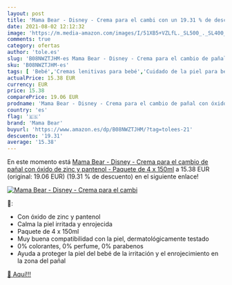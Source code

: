 ```yaml
---
layout: post
title: 'Mama Bear - Disney - Crema para el cambi con un 19.31 % de descuento'
date: 2021-08-02 12:12:32
image: 'https://m.media-amazon.com/images/I/51XB5+VZLfL._SL500_._SL400_.jpg'
comments: true
category: ofertas
author: 'tole.es'
slug: 'B08NWZTJHM-es Mama Bear - Disney - Crema para el cambio de pañal con...'
sku: 'B08NWZTJHM-es'
tags: [ 'Bebé','Cremas lenitivas para bebé','Cuidado de la piel para bebé','Higiene y cuidado','bear','mama','mama bear','pañal', ]
actualPrice: 15.38 EUR
currency: EUR
price: 15.38
comparePrice: 19.06 EUR
prodname: 'Mama Bear - Disney - Crema para el cambio de pañal con óxido de zinc y pantenol - Paquete de 4 x 150ml'
country: 'es'
flag: '🇪🇸'
brand: 'Mama Bear'
buyurl: 'https://www.amazon.es/dp/B08NWZTJHM/?tag=tolees-21'
descuento: '19.31'
average: '15.38'
---
```


En este momento está [Mama Bear - Disney - Crema para el cambio de pañal con óxido de zinc y pantenol - Paquete de 4 x 150ml](https://www.amazon.es/dp/B08NWZTJHM/?tag=tolees-21) a 15.38 EUR (original: 19.06 EUR) (19.31 %  de descuento) en el siguiente enlace!

[![Mama Bear - Disney - Crema para el cambi](https://m.media-amazon.com/images/I/51XB5+VZLfL._SL500_._SL400_.jpg)](https://www.amazon.es/dp/B08NWZTJHM/?tag=tolees-21)

🔎:

- Con óxido de zinc y pantenol
- Calma la piel irritada y enrojecida
- Paquete de 4 x 150ml
- Muy buena compatibilidad con la piel, dermatológicamente testado
- 0% colorantes, 0% perfume, 0% parabenos
- Ayuda a proteger la piel del bebé de la irritación y el enrojecimiento en la zona del pañal

[🛒 Aquí!!!](https://www.amazon.es/dp/B08NWZTJHM/?tag=tolees-21)
